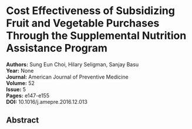 # Cost Effectiveness of Subsidizing Fruit and Vegetable Purchases Through the Supplemental Nutrition Assistance Program

**Authors:** Sung Eun Choi, Hilary Seligman, Sanjay Basu  
**Year:** None  
**Journal:** American Journal of Preventive Medicine  
**Volume:** 52  
**Issue:** 5  
**Pages:** e147-e155  
**DOI:** 10.1016/j.amepre.2016.12.013  

## Abstract


